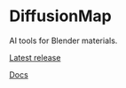 # DiffusionMap

AI tools for Blender materials.

[Latest release](https://github.com/phuang1024/DiffusionMap/releases/latest)

[Docs](https://diffusionmap.rtfd.io)
